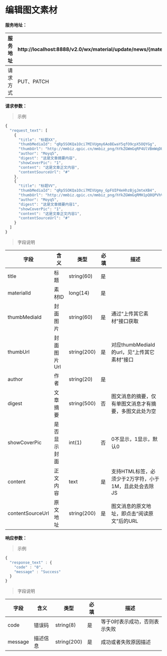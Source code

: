 # 编辑图文素材

**服务地址：**

| 服务地址 | http:\/\/localhost:8888\/v2.0\/wx\/material\/update\/news/{materialId} |
| --- | --- |
| 请求方式 | PUT、PATCH |

**请求参数：**

> 示例

```js
{
  "request_text": [
    {
      "title": "标题XX",
      "thumbMediaId": "qRp5SOKQa1Oci7MIVUgmy6AoBEwaY5qfO9cpX5OQYGg",
      "thumbUrl": "http://mmbiz.qpic.cn/mmbiz_png/hYkZGWmGqRP4UlVBmWqDUUEEVeTvVhbxTvCAVBzDT3NSS3u8F000MqyBZGWHy0a1uT0us49NfReCcUiab57zribA/0?wx_fmt=png",
      "author": "Moyq5",
      "digest": "这是文章摘要内容",
      "showCoverPic": "1",
      "content": "这是文章正文内容",
      "contentSourceUrl": "#"
    },
    {
      "title": "标题VV",
      "thumbMediaId": "qRp5SOKQa1Oci7MIVUgmy_GpFUIP4eHhzBjgJmteXB4",
      "thumbUrl": "http://mmbiz.qpic.cn/mmbiz_png/hYkZGWmGqRMH1pQ0QPVhVXMYJbvpAg1kZ9vCAK4HUZcnfOHBWAApbquvLDiafBHREaBPJV8dE7RyACkyvjzjW1Q/0?wx_fmt=png",
      "author": "Moyq5",
      "digest": "这是文章摘要内容1",
      "showCoverPic": "1",
      "content": "这是文章正文内容1",
      "contentSourceUrl": "#"
    }
  ]
}
```

> 字段说明

| **字段** | **含义** | **类型** | **必填** | **描述** |
| --- | --- | --- | --- | --- |
| title | 标题 | string\(60\) | 是 |  |
| materialId | 素材ID | long\(14\) | 是 |  |
| thumbMediaId | 封面图片 | string\(60\) | 是 | 通过“上传其它素材”接口获取 |
| thumbUrl | 封面图片Url | string\(200\) | 是 | 对应thumbMediaId的url，见“上传其它素材”接口 |
| author | 作者 | string\(20\) | 是 |  |
| digest | 文章摘要 | string\(500\) | 否 | 图文消息的摘要，仅有单图文消息才有摘要，多图文此处为空 |
| showCoverPic | 是否显示封面 | int\(1\) | 否 | 0不显示，1显示，默认0 |
| content | 正文内容 | text | 是 | 支持HTML标签，必须少于2万字符，小于1M，且此处会去除JS |
| contentSourceUrl | 原文地址 | string\(200\) | 是 | 图文消息的原文地址，即点击“阅读原文”后的URL |

**响应参数：**

> 示例

```js
{
  "response_text" : {
    "code" : "0",
    "message" : "Success"
  }
}
```

> 字段说明

| **字段** | **含义** | **类型** | **必填** | **描述** |
| --- | --- | --- | --- | --- |
| code | 错误码 | string\(8\) | 是 | 等于0时表示成功，否则表示失败 |
| message | 描述信息 | string\(200\) | 是 | 成功或者失败原因描述 |

